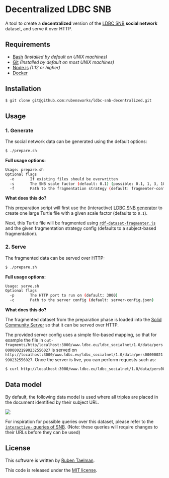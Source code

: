# Decentralized LDBC SNB

A tool to create a **decentralized** version of the [LDBC SNB](https://github.com/ldbc/ldbc_snb_datagen) **social network** dataset, and serve it over HTTP.

## Requirements

* [Bash](https://www.gnu.org/software/bash/) _(Installed by default on UNIX machines)_
* [Git](https://git-scm.com/) _(Installed by default on most UNIX machines)_
* [Node.js](https://nodejs.org/en/) _(1.12 or higher)_
* [Docker](https://www.docker.com/)

## Installation

```bash
$ git clone git@github.com:rubensworks/ldbc-snb-decentralized.git
```

## Usage

### 1. Generate

The social network data can be generated using the default options:

```bash
$ ./prepare.sh
```

**Full usage options:**

```bash
Usage: prepare.sh
Optional flags
  -o       If existing files should be overwritten
  -s       The SNB scale factor (default: 0.1) (possible: 0.1, 1, 3, 10, 30, 100, 300, 1000)
  -f       Path to the fragmentation strategy (default: fragmenter-config-subject.json)
```

**What does this do?**

This preparation script will first use the (interactive) [LDBC SNB generator](https://github.com/ldbc/ldbc_snb_datagen)
to create one large Turtle file with a given scale factor (defaults to `0.1`).

Next, this Turtle file will be fragmented using [`rdf-dataset-fragmenter.js`](https://github.com/rubensworks/rdf-dataset-fragmenter.js)
and the given fragmentation strategy config (defaults to a subject-based fragmentation).

### 2. Serve

The fragmented data can be served over HTTP:

```bash
$ ./prepare.sh
```

**Full usage options:**

```bash
Usage: serve.sh
Optional flags
  -p       The HTTP port to run on (default: 3000)
  -c       Path to the server config (default: server-config.json)
```

**What does this do?**

The fragmented dataset from the preparation phase is loaded into the [Solid Community Server](https://github.com/solid/community-server/)
so that it can be served over HTTP.

The provided server config uses a simple file-based mapping, so that for example the file in `out-fragments/http/localhost:3000/www.ldbc.eu/ldbc_socialnet/1.0/data/pers00000021990232556027` is served on `http://localhost:3000/www.ldbc.eu/ldbc_socialnet/1.0/data/pers00000021990232556027`.
Once the server is live, you can perform requests such as:

```bash
$ curl http://localhost:3000/www.ldbc.eu/ldbc_socialnet/1.0/data/pers00000021990232556027
```

## Data model

By default, the following data model is used where all triples are placed in the document identified by their subject URL.

![](https://raw.githubusercontent.com/ldbc/ldbc_snb_docs/dev/figures/schema-comfortable.png)

For inspiration for possible queries over this dataset,
please refer to the [`interactive-` queries of SNB](https://github.com/ldbc/ldbc_snb_implementations/tree/stable/sparql/queries).
(Note: these queries will require changes to their URLs before they can be used)

## License

This software is written by [Ruben Taelman](https://rubensworks.net/).

This code is released under the [MIT license](http://opensource.org/licenses/MIT).
